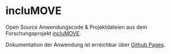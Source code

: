 # incluMOVE

Open Source Anwendungscode & Projektdateien aus dem Forschungsprojekt [incluMOVE](http://inclumove.de/en/).

Dokumentation der Anwendung ist erreichbar über [Github Pages](https://affectivecognitiveinstitute.github.io/inclumove/index.html).
